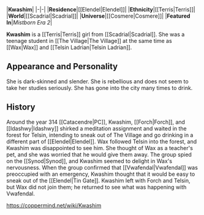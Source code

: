 |**Kwashim**|
|-|-|
|**Residence**|[[Elendel\|Elendel]]|
|**Ethnicity**|[[Terris\|Terris]]|
|**World**|[[Scadrial\|Scadrial]]|
|**Universe**|[[Cosmere\|Cosmere]]|
|**Featured In**|*Mistborn Era 2*|

**Kwashim** is a [[Terris\|Terris]] girl from [[Scadrial\|Scadrial]]. She was a teenage student in [[The Village\|The Village]] at the same time as [[Wax\|Wax]] and [[Telsin Ladrian\|Telsin Ladrian]].

## Appearance and Personality
She is dark-skinned and slender. She is rebellious and does not seem to take her studies seriously. She has gone into the city many times to drink.

## History
Around the year 314 [[Catacendre\|PC]], Kwashim, [[Forch\|Forch]], and [[Idashwy\|Idashwy]] shirked a meditation assignment and waited in the forest for Telsin, intending to sneak out of The Village and go drinking in a different part of [[Elendel\|Elendel]]. Wax followed Telsin into the forest, and Kwashim was disappointed to see him. She thought of Wax as a teacher's pet, and she was worried that he would give them away. The group spied on the [[Synod\|Synod]], and Kwashim seemed to delight in Wax's nervousness. When the group confirmed that [[Vwafendal\|Vwafendal]] was preoccupied with an emergency, Kwashim thought that it would be easy to sneak out of the [[Elendel\|Tin Gate]]. Kwashim left with Forch and Telsin, but Wax did not join them; he returned to see what was happening with Vwafendal.



https://coppermind.net/wiki/Kwashim